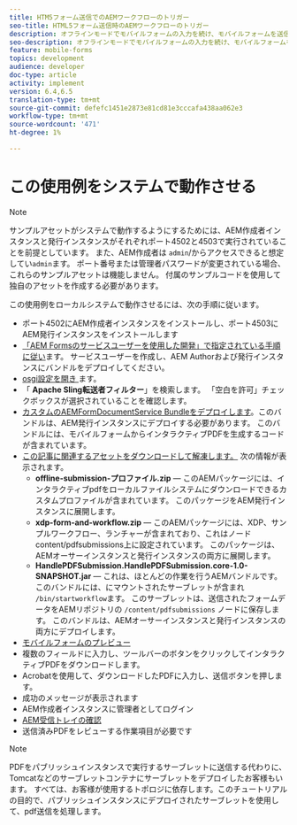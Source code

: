 ```yaml
---
title: HTM5フォーム送信でのAEMワークフローのトリガー
seo-title: HTML5フォーム送信時のAEMワークフローのトリガー
description: オフラインモードでモバイルフォームの入力を続け、モバイルフォームを送信してAEMワークフローをトリガーする
seo-description: オフラインモードでモバイルフォームの入力を続け、モバイルフォームを送信してAEMワークフローをトリガーする
feature: mobile-forms
topics: development
audience: developer
doc-type: article
activity: implement
version: 6.4,6.5
translation-type: tm+mt
source-git-commit: defefc1451e2873e81cd81e3cccafa438aa062e3
workflow-type: tm+mt
source-wordcount: '471'
ht-degree: 1%

---
```



# この使用例をシステムで動作させる

>[!NOTE]
>
>サンプルアセットがシステムで動作するようにするためには、AEM作成者インスタンスと発行インスタンスがそれぞれポート4502と4503で実行されていることを前提としています。 また、AEM作成者は `admin`/からアクセスできると想定してい`admin`ます。 ポート番号または管理者パスワードが変更されている場合、これらのサンプルアセットは機能しません。 付属のサンプルコードを使用して独自のアセットを作成する必要があります。

この使用例をローカルシステムで動作させるには、次の手順に従います。

* ポート4502にAEM作成者インスタンスをインストールし、ポート4503にAEM発行インスタンスをインストールします
* [「AEM Formsのサービスユーザーを使用した開発」で指定されている手順に従い](https://docs.adobe.com/content/help/en/experience-manager-learn/forms/adaptive-forms/service-user-tutorial-develop.html)ます。 サービスユーザーを作成し、AEM Authorおよび発行インスタンスにバンドルをデプロイしてください。
* [osgi設定を開き ](http://localhost:4503/system/console/configMgr)ます。
* 「 **Apache Sling転送者フィルター**」を検索します。 「空白を許可」チェックボックスが選択されていることを確認します。
* [カスタムのAEMFormDocumentService Bundleをデプロイします](/help/forms/assets/common-osgi-bundles/AEMFormsDocumentServices.core-1.0-SNAPSHOT.jar)。このバンドルは、AEM発行インスタンスにデプロイする必要があります。 このバンドルには、モバイルフォームからインタラクティブPDFを生成するコードが含まれています。
* [この記事に関連するアセットをダウンロードして解凍します。](assets/offline-pdf-submission-assets.zip) 次の情報が表示されます。
   * **offline-submission-プロファイル.zip** — このAEMパッケージには、インタラクティブpdfをローカルファイルシステムにダウンロードできるカスタムプロファイルが含まれています。 このパッケージをAEM発行インスタンスに展開します。
   * **xdp-form-and-workflow.zip** — このAEMパッケージには、XDP、サンプルワークフロー、ランチャーが含まれており、これはノードcontent/pdfsubmissions上に設定されています。 このパッケージは、AEMオーサーインスタンスと発行インスタンスの両方に展開します。
   * **HandlePDFSubmission.HandlePDFSubmission.core-1.0-SNAPSHOT.jar** — これは、ほとんどの作業を行うAEMバンドルです。 このバンドルには、にマウントされたサーブレットが含まれ `/bin/startworkflow`ます。 このサーブレットは、送信されたフォームデータをAEMリポジトリの `/content/pdfsubmissions` ノードに保存します。 このバンドルは、AEMオーサーインスタンスと発行インスタンスの両方にデプロイします。
* [モバイルフォームのプレビュー](http://localhost:4503/content/dam/formsanddocuments/testsubmision.xdp/jcr:content)
* 複数のフィールドに入力し、ツールバーのボタンをクリックしてインタラクティブPDFをダウンロードします。
* Acrobatを使用して、ダウンロードしたPDFに入力し、送信ボタンを押します。
* 成功のメッセージが表示されます
* AEM作成者インスタンスに管理者としてログイン
* [AEM受信トレイの確認](http://localhost:4502/aem/inbox)
* 送信済みPDFをレビューする作業項目が必要です

>[!NOTE]
>
>PDFをパブリッシュインスタンスで実行するサーブレットに送信する代わりに、Tomcatなどのサーブレットコンテナにサーブレットをデプロイしたお客様もいます。 すべては、お客様が使用するトポロジに依存します。このチュートリアルの目的で、パブリッシュインスタンスにデプロイされたサーブレットを使用して、pdf送信を処理します。

